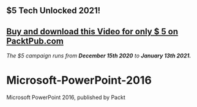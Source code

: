 ## $5 Tech Unlocked 2021!
[Buy and download this Video for only $ 5 on PacktPub.com](https://www.packtpub.com/product/microsoft-powerpoint-2016-video/9781839213618)
-----
*The $5 campaign         runs from __December 15th 2020__ to __January 13th 2021.__*

# Microsoft-PowerPoint-2016
Microsoft PowerPoint 2016, published by Packt
